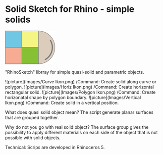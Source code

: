 # Solid Sketch for Rhino - simple solids 
![picture](simples.png)

"RhinoSketch" librray for simple quasi-solid and parametric objects.

![picture](Images/Curve Ikon.png) /Command: Create solid along curve or polygon.
![picture](Images/Horiz Ikon.png) /Command: Create horizontal rectangular solid. 
![picture](Images/Polygon Ikon.png) /Command: Create horizonatal shape by polygon boundary.
![picture](Images/Vertical Ikon.png) /Command: Create solid in a vertical position.

What does quasi solid object mean? 
The script generate planar surfaces that are grouped together. 

Why do not you go with real solid object?
The surface group gives the possibility to apply different materials on each side of the object that is not possible with solid objects.

Technical:
Scrips are developed in Rhinoceros 5.
